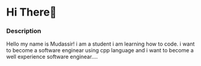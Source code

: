 # Hi There👋
<h3> Description </h3>
Hello my name is Mudassir! i am a student i am learning how to code. i want to become a software enginear using cpp language and i want to become a well experience software enginear.... 

